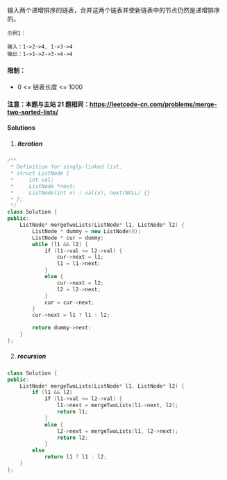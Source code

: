 输入两个递增排序的链表，合并这两个链表并使新链表中的节点仍然是递增排序的。

```
示例1：

输入：1->2->4, 1->3->4
输出：1->1->2->3->4->4
```

#### 限制：

- 0 <= 链表长度 <= 1000

#### 注意：本题与主站 21 题相同：https://leetcode-cn.com/problems/merge-two-sorted-lists/


#### Solutions

1. ##### iteration

```c++
/**
 * Definition for singly-linked list.
 * struct ListNode {
 *     int val;
 *     ListNode *next;
 *     ListNode(int x) : val(x), next(NULL) {}
 * };
 */
class Solution {
public:
    ListNode* mergeTwoLists(ListNode* l1, ListNode* l2) {
        ListNode * dummy = new ListNode(0);
        ListNode * cur = dummy;
        while (l1 && l2) {
            if (l1->val <= l2->val) {
                cur->next = l1;
                l1 = l1->next;
            }
            else {
                cur->next = l2;
                l2 = l2->next;
            }
            cur = cur->next;
        }
        cur->next = l1 ? l1 : l2;

        return dummy->next;
    }
};
```

2. ##### recursion

```c++
class Solution {
public:
    ListNode* mergeTwoLists(ListNode* l1, ListNode* l2) {
        if (l1 && l2)
            if (l1->val <= l2->val) {
                l1->next = mergeTwoLists(l1->next, l2);
                return l1;
            }
            else {
                l2->next = mergeTwoLists(l1, l2->next);
                return l2;
            }
        else
            return l1 ? l1 : l2;
    }
};
```